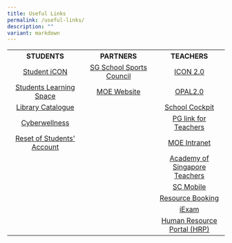```yaml
---
title: Useful Links
permalink: /useful-links/
description: ""
variant: markdown
---
```

<table>
<tbody>
<tr>
<th style="text-align: center; width: 200px;">STUDENTS</th>
<th style="text-align: center; width: 200px;">PARTNERS</th>
<th style="text-align: center; width: 200px;">TEACHERS</th>
</tr>
<tr>
<td style="text-align: center; width: 200px;">
<div><a href="https://workspace.google.com/dashboard" target="_blank" rel="noopener">Student iCON</a></div>
</td>
<td style="text-align: center; width: 200px;">
<div><a href="https://nsg.moe.edu.sg/sssc" target="_blank" rel="noopener">SG School Sports Council</a></div>
</td>
<td style="text-align: center; width: 200px;">
<div><a href="https://icon.moe.edu.sg/" target="_blank" rel="noopener">ICON 2.0</a></div>
</td>
</tr>
<tr>
<td style="text-align: center; width: 200px;">
<div><a href="https://vle.learning.moe.edu.sg/login" target="_blank" rel="noopener">Students Learning Space</a></div>
</td>
<td style="text-align: center; width: 200px;">
<div><a href="https://www.moe.gov.sg/" target="_blank" rel="noopener">MOE Website</a></div>
</td>
<td style="text-align: center; width: 200px;">
<div><a href="http://opal2.moe.edu.sg/" target="_blank" rel="noopener">OPAL2.0</a></div>
</td>
</tr>
<tr>
<td style="text-align: center; width: 200px;">
<div><a href="https://schoolibrary.moe.edu.sg/sengkanggreenpri" target="_blank" rel="noopener">Library Catalogue</a></div>
</td>
<td style="text-align: center; width: 200px;"> </td>
<td style="text-align: center; width: 200px;">
<div><a href="https://schoolcockpit.moe.gov.sg/" target="_blank" rel="noopener">School Cockpit</a></div>
</td>
</tr>
<tr>
<td style="text-align: center; width: 200px;">
<div><a href="https://www.csa.gov.sg/gosafeonline/" target="_blank" rel="noopener">Cyberwellness</a></div>
</td>
<td style="text-align: center; width: 200px;"> </td>
<td style="text-align: center; width: 200px;">
<div><a href="https://pg.moe.edu.sg/" target="_blank" rel="noopener">PG link for Teachers</a></div>
</td>
</tr>
<tr>
<td style="text-align: center; width: 200px;">
<div><a href="https://for.edu.sg/skgresetaccount" target="_blank" rel="noopener">Reset of Students' Account</a></div>
</td>
<td style="text-align: center; width: 200px;">&nbsp;</td>
<td style="text-align: center; width: 200px;">
<div><a href="https://intranet.moe.gov.sg/" target="_blank" rel="noopener">MOE Intranet</a></div>
</td>
</tr>
<tr>
<td style="text-align: center; width: 200px;">&nbsp;</td>
<td style="text-align: center; width: 200px;">&nbsp;</td>
<td style="text-align: center; width: 20px;">
<div><a href="https://academyofsingaporeteachers.moe.edu.sg/" target="_blank" rel="noopener">Academy of Singapore Teachers</a></div>
</td>
</tr>
<tr>
<td style="text-align: center; width: 200px;">&nbsp;</td>
<td style="text-align: center; width: 200px;">&nbsp;</td>
<td style="text-align: center; width: 200px;">

<div><a href="https://scmobile.moe.edu.sg/login" target="_blank" rel="noopener">SC Mobile</a></div>
</td>
</tr>
<tr>
<td style="text-align: center; width: 200px;">
</td><td style="text-align: center; width: 200px;"> </td>
<td style="text-align: center; width: 200px;">
<div><a href="https://rbs.avero-tech.com/" target="_blank" rel="noopener">Resource Booking</a></div>
</td>
</tr>
<tr>
<td style="text-align: center; width: 200px;">
</td><td style="text-align: center; width: 200px;"> </td>
<td style="text-align: center; width: 200px;">
<div><a href="https://iexams.seab.gov.sg/" target="_blank" rel="noopener">iExam</a></div>
</td>
</tr>
	<tr>
<td style="text-align: center; width: 200px;">
</td><td style="text-align: center; width: 200px;"> </td>
<td style="text-align: center; width: 200px;">
<div><a href="https://www.hrp.gov.sg/" target="_blank" rel="noopener">Human Resource Portal (HRP)</a></div>
</td>
</tr>
</tbody>
</table>
